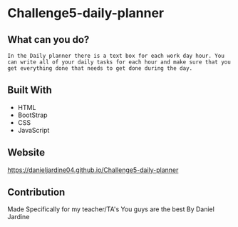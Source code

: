 # Challenge5-daily-planner

## What can you do? 
    In the Daily planner there is a text box for each work day hour. You can write all of your daily tasks for each hour and make sure that you get everything done that needs to get done during the day. 

## Built With 
* HTML
* BootStrap
* CSS
* JavaScript

## Website
https://danieljardine04.github.io/Challenge5-daily-planner

## Contribution
Made Specifically for my teacher/TA's You guys are the best By Daniel Jardine